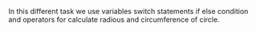 In this different task we use variables switch statements if else condition and operators for calculate radious and circumference of circle.
